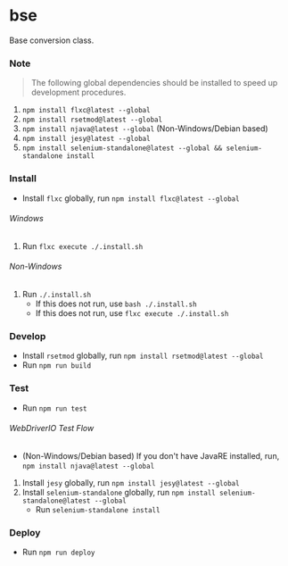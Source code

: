 # bse
Base conversion class.

### Note
>The following global dependencies should be installed to speed up development procedures.
1. `npm install flxc@latest --global`
2. `npm install rsetmod@latest --global`
3. `npm install njava@latest --global` (Non-Windows/Debian based)
4. `npm install jesy@latest --global`
5. `npm install selenium-standalone@latest --global && selenium-standalone install`

### Install
* Install `flxc` globally, run `npm install flxc@latest --global`

###### Windows
1. Run `flxc execute ./.install.sh`

###### Non-Windows
1. Run `./.install.sh`
	* If this does not run, use `bash ./.install.sh`
	* If this does not run, use `flxc execute ./.install.sh`

### Develop
* Install `rsetmod` globally, run `npm install rsetmod@latest --global`
* Run `npm run build`


### Test
* Run `npm run test`

###### WebDriverIO Test Flow
* (Non-Windows/Debian based) If you don't have JavaRE installed, run, `npm install njava@latest --global`


1. Install `jesy` globally, run `npm install jesy@latest --global`
2. Install `selenium-standalone` globally, run `npm install selenium-standalone@latest --global`
	* Run `selenium-standalone install`


### Deploy
* Run `npm run deploy`
